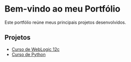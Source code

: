 <!-- ~/Projetos/portfolio/index.md -->
# Bem-vindo ao meu Portfólio

Este portfólio reúne meus principais projetos desenvolvidos.

## Projetos
- [Curso de WebLogic 12c](../curso-weblogic-12c/README.md)
- [Curso de Python](../curso-python/README.md)

